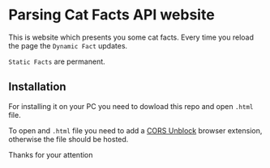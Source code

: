 # Parsing Cat Facts API website
This is website which presents you some cat facts.
Every time you reload the page the `Dynamic Fact` updates.

`Static Facts` are permanent.

Installation
-------

For installing it on your PC you need to dowload this repo and open `.html` file.

To open and `.html` file you need to add a [CORS Unblock](https://chrome.google.com/webstore/detail/cors-unblock/lfhmikememgdcahcdlaciloancbhjino) browser extension, otherwise the file should be hosted.

Thanks for your attention

